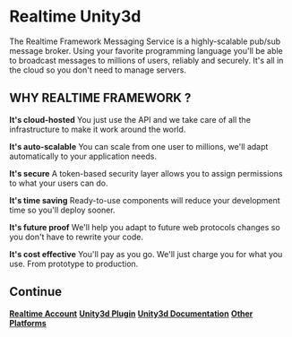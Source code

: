 # Realtime Unity3d

The Realtime Framework Messaging Service is a highly-scalable pub/sub message broker. Using your favorite programming language you'll be able to broadcast messages to millions of users, reliably and securely. It's all in the cloud so you don't need to manage servers.

##  WHY REALTIME FRAMEWORK ?

**It's cloud-hosted**
You just use the API and we take care of all the infrastructure to make it work around the world.

**It's auto-scalable**
You can scale from one user to millions, we'll adapt automatically to your application needs.

**It's secure**
A token-based security layer allows you to assign permissions to what your users can do.

**It's time saving**
Ready-to-use components will reduce your development time so you'll deploy sooner.

**It's future proof**
We'll help you adapt to future web protocols changes so you don't have to rewrite your code.

**It's cost effective**
You'll pay as you go. We'll just charge you for what you use. From prototype to production.


## Continue

[**Realtime Account**](https://accounts.realtime.co/login/)
[**Unity3d Plugin**](https://github.com/NVentimiglia/Realtime-Unity3d/raw/master/RealtimeForUnity.unitypackage)
[**Unity3d Documentation**](https://github.com/NVentimiglia/Realtime-Unity3d/wiki)
[**Other Platforms**](http://framework.realtime.co)




